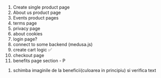 1. Create single product page
2. About us product page
3. Events product pages
4. terms page
5. privacy page
6. about cookies
7. login page?
8. connect to some backend (medusa.js)
9. create cart logic ✅
10. checkout page
11. benefits page section - P

<!-- for adriana -->

1. schimba imaginile de la beneficii(culoarea in principiu) si verifica text
